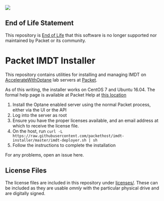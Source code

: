 ![](https://img.shields.io/badge/Stability-EndOfLife-black.svg)

## End of Life Statement

This repository is [End of Life](https://github.com/packethost/standards/blob/master/end-of-life-statement.md) that this software is no longer supported nor maintained by Packet or its community.

# Packet IMDT Installer
This repository contains utilities for installing and managing IMDT on [AccelerateWithOptane](https://www.acceleratewithoptane.com) lab servers at [Packet](https://packet.net).

As of this writing, the installer works on CentOS 7 and Ubuntu 16.04. The formal help page is available at Packet Help at [this location](https://help.packet.net/solutions/platforms/enabling-optane-drives-as-imdt)

1. Install the Optane enabled server using the normal Packet process, either via the UI or the API
2. Log into the server as root
3. Ensure you have the proper licenses available, and an email address at which to receive the license file.
4. On the host, run `curl -L https://raw.githubusercontent.com/packethost/imdt-installer/master/imdt-deployer.sh | sh`
5. Follow the instructions to complete the installation

For any problems, open an issue here.

## License Files
The license files are included in this repository under [licenses/](./licenses/). These can be included as they are usable _omnly_ with the particular physical drive and are digitally signed.
